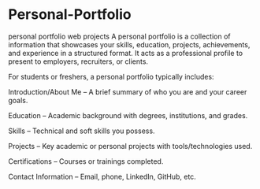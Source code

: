 # Personal-Portfolio
personal portfolio web projects
A personal portfolio is a collection of information that showcases your skills, education, projects, achievements, and experience in a structured format. It acts as a professional profile to present to employers, recruiters, or clients.

For students or freshers, a personal portfolio typically includes:

Introduction/About Me – A brief summary of who you are and your career goals.

Education – Academic background with degrees, institutions, and grades.

Skills – Technical and soft skills you possess.

Projects – Key academic or personal projects with tools/technologies used.

Certifications – Courses or trainings completed.

Contact Information – Email, phone, LinkedIn, GitHub, etc.
